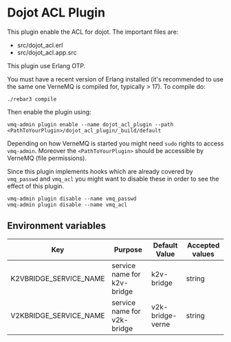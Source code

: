# Dojot ACL Plugin

This plugin enable the ACL for dojot. The important files are:

- src/dojot_acl.erl 
- src/dojot_acl.app.src

This plugin use Erlang OTP.


You must have a recent version of Erlang installed (it's recommended to use the
same one VerneMQ is compiled for, typically > 17). To compile do:

    ./rebar3 compile

Then enable the plugin using:

    vmq-admin plugin enable --name dojot_acl_plugin --path <PathToYourPlugin>/dojot_acl_plugin/_build/default

Depending on how VerneMQ is started you might need ``sudo`` rights to access ``vmq-admin``.
Moreover the ``<PathToYourPlugin>`` should be accessible by VerneMQ (file permissions).

Since this plugin implements hooks which are already covered by
``vmq_passwd`` and ``vmq_acl`` you might want to disable these in order to see
the effect of this plugin.

    vmq-admin plugin disable --name vmq_passwd
    vmq-admin plugin disable --name vmq_acl

## **Environment variables**

Key                      | Purpose                                                       | Default Value  | Accepted values
-----------------------  | --------------------------------------------------------------| -------------- |-------------------------
K2VBRIDGE_SERVICE_NAME   | service name for k2v-bridge                                   | k2v-bridge     | string
V2KBRIDGE_SERVICE_NAME   | service name for v2k-bridge                                   | v2k-bridge-verne     | string